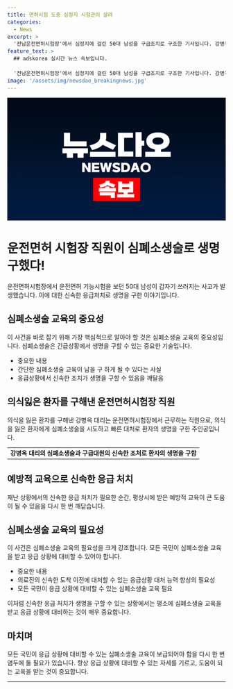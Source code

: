 ```yaml
---
title: 면허시험 도중 심정지 시험관이 살려
categories:
  - News
excerpt: >
  '전남운전면허시험장'에서 심정지에 걸린 50대 남성을 구급조치로 구조한 기사입니다. 강병옥 대리가 심폐소생술로 환자를 살린 사건으로, 초중고 교육이 실제 사태에서 큰 효과를 발휘했습니다. 구급대원의 신속한 대응과 강 대리의 응급 처치로 환자는 회복했고, 교육을 통해 실제 위기 상황에서의 중요성을 강조하였습니다. (150자)
feature_text: >
  ## adskorea 실시간 뉴스 속보입니다.

  '전남운전면허시험장'에서 심정지에 걸린 50대 남성을 구급조치로 구조한 기사입니다. 강병옥 대리가 심폐소생술로 환자를 살린 사건으로, 초중고 교육이 실제 사태에서 큰 효과를 발휘했습니다. 구급대원의 신속한 대응과 강 대리의 응급 처치로 환자는 회복했고, 교육을 통해 실제 위기 상황에서의 중요성을 강조하였습니다. (150자)
image: '/assets/img/newsdao_breakingnews.jpg'
---
```


<p><img src="/assets/img/newsdao_breakingnews.jpg" alt="adskorea 속보" /></p>

<h1>운전면허 시험장 직원이 심폐소생술로 생명 구했다!</h1>

<p data-ke-size="size16">운전면허시험장에서 운전면허 기능시험을 보던 50대 남성이 갑자기 쓰러지는 사고가 발생했습니다. 이에 대한 신속한 응급처치로 생명을 구한 이야기입니다.</p>

<h2 data-ke-size="size26">심폐소생술 교육의 중요성</h2>

<p data-ke-size="size16">이 사건을 바로 잡기 위해 가장 핵심적으로 알아야 할 것은 심폐소생술 교육의 중요성입니다. 심폐소생술은 긴급상황에서 생명을 구할 수 있는 중요한 기술입니다.</p>

<ul>
  <li>중요한 내용</li>
  <li>간단한 심폐소생술 교육이 남을 구 하게 될 수 있다는 사실</li>
  <li>응급상황에서 신속한 조치가 생명을 구할 수 있음을 깨달음</li>
</ul>

<h2 data-ke-size="size26">의식잃은 환자를 구해낸 운전면허시험장 직원</h2>

<p data-ke-size="size16">의식을 잃은 환자를 구해낸 강병옥 대리는 운전면허시험장에서 근무하는 직원으로, 의식을 잃은 환자에게 심폐소생술을 시도하고 빠른 대처로 환자의 생명을 구한 주인공입니다.</p>

<table>
  <tr>
    <td style="text-align: center; height: 17px;"><b>강병옥 대리의 심폐소생술과 구급대원의 신속한 조처로 환자의 생명을 구함</b></td>
  </tr>
</table>

<h2 data-ke-size="size26">예방적 교육으로 신속한 응급 처치</h2>

<p data-ke-size="size16">재난 상황에서의 신속한 응급 처치가 필요한 순간, 평상시에 받은 예방적 교육이 큰 도움이 될 수 있음을 다시 한 번 깨닫습니다.</p>

<h2 data-ke-size="size26">심폐소생술 교육의 필요성</h2>

<p data-ke-size="size16">이 사건은 심폐소생술 교육의 필요성을 크게 강조합니다. 모든 국민이 심폐소생술 교육을 받고 응급 상황에 대비할 수 있어야 합니다.</p>

<ul>
  <li>중요한 내용</li>
  <li>의료진의 신속한 도착 이전에 대처할 수 있는 응급상황 대처 능력 향상의 필요성</li>
  <li>모든 국민이 응급 상황에 대비할 수 있는 심폐소생술 교육 필요</li>
</ul>

<p data-ke-size="size16">이처럼 신속한 응급 처치가 생명을 구할 수 있는 상황에서는 평소에 심폐소생술 교육을 받고 응급 상황에 대비하는 것이 매우 중요합니다.</p>

<h2 data-ke-size="size26">마치며</h2>

<p data-ke-size="size16">모든 국민이 응급 상황에 대비할 수 있는 심폐소생술 교육이 보급되어야 함을 다시 한 번 염두에 둘 필요가 있습니다. 항상 응급 상황에 대비할 수 있는 자세를 기르고, 도움이 되는 교육을 받는 것이 중요합니다.</p>

<hr>

